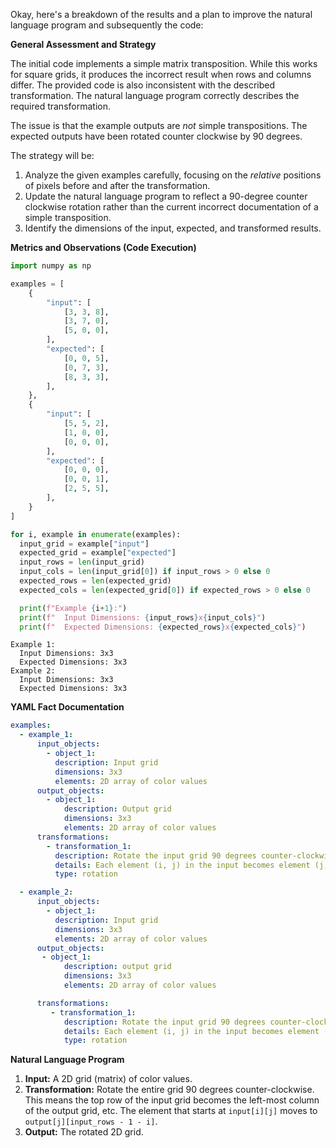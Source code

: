 Okay, here's a breakdown of the results and a plan to improve the natural language program and subsequently the code:

**General Assessment and Strategy**

The initial code implements a simple matrix transposition. While this works for square grids, it produces the incorrect result when rows and columns differ. The provided code is also inconsistent with the described transformation. The natural language program correctly describes the required transformation.

The issue is that the example outputs are *not* simple transpositions. The expected outputs have been rotated counter clockwise by 90 degrees.

The strategy will be:

1.  Analyze the given examples carefully, focusing on the *relative* positions of pixels before and after the transformation.
2.  Update the natural language program to reflect a 90-degree counter clockwise rotation rather than the current incorrect documentation of a simple transposition.
3.   Identify the dimensions of the input, expected, and transformed results.

**Metrics and Observations (Code Execution)**


``` python
import numpy as np

examples = [
    {
        "input": [
            [3, 3, 8],
            [3, 7, 0],
            [5, 0, 0],
        ],
        "expected": [
            [0, 0, 5],
            [0, 7, 3],
            [8, 3, 3],
        ],
    },
    {
        "input": [
            [5, 5, 2],
            [1, 0, 0],
            [0, 0, 0],
        ],
        "expected": [
            [0, 0, 0],
            [0, 0, 1],
            [2, 5, 5],
        ],
    }
]

for i, example in enumerate(examples):
  input_grid = example["input"]
  expected_grid = example["expected"]
  input_rows = len(input_grid)
  input_cols = len(input_grid[0]) if input_rows > 0 else 0
  expected_rows = len(expected_grid)
  expected_cols = len(expected_grid[0]) if expected_rows > 0 else 0

  print(f"Example {i+1}:")
  print(f"  Input Dimensions: {input_rows}x{input_cols}")
  print(f"  Expected Dimensions: {expected_rows}x{expected_cols}")

```
```
Example 1:
  Input Dimensions: 3x3
  Expected Dimensions: 3x3
Example 2:
  Input Dimensions: 3x3
  Expected Dimensions: 3x3

```
**YAML Fact Documentation**


```yaml
examples:
  - example_1:
      input_objects:
        - object_1:
          description: Input grid
          dimensions: 3x3
          elements: 2D array of color values
      output_objects:
        - object_1:
            description: Output grid
            dimensions: 3x3
            elements: 2D array of color values
      transformations:
        - transformation_1:
          description: Rotate the input grid 90 degrees counter-clockwise.
          details: Each element (i, j) in the input becomes element (j, input_rows - 1 - i)
          type: rotation

  - example_2:
      input_objects:
        - object_1:
          description: Input grid
          dimensions: 3x3
          elements: 2D array of color values
      output_objects:
       - object_1:
            description: output grid
            dimensions: 3x3
            elements: 2D array of color values

      transformations:
         - transformation_1:
            description: Rotate the input grid 90 degrees counter-clockwise.
            details: Each element (i, j) in the input becomes element (j, input_rows - 1 - i)
            type: rotation
```


**Natural Language Program**

1.  **Input:** A 2D grid (matrix) of color values.
2.  **Transformation:** Rotate the entire grid 90 degrees counter-clockwise. This means the top row of the input grid becomes the left-most column of the output grid, etc. The element that starts at `input[i][j]` moves to `output[j][input_rows - 1 - i]`.
3.  **Output:** The rotated 2D grid.
